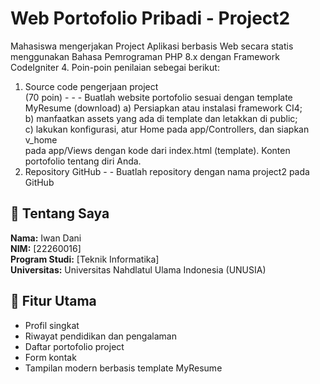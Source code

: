 # Web Portofolio Pribadi - Project2

Mahasiswa mengerjakan Project Aplikasi berbasis Web secara statis menggunakan Bahasa 
Pemrograman PHP 8.x dengan Framework CodeIgniter 4. Poin-poin penilaian sebegai berikut: 
1. Source code pengerjaan project       
(70 poin) - - - 
Buatlah website portofolio sesuai dengan template MyResume (download) 
a) Persiapkan atau instalasi framework CI4;  
b) manfaatkan assets yang ada di template dan letakkan di public;  
c) lakukan konfigurasi, atur Home pada app/Controllers, dan siapkan v_home  
pada app/Views dengan kode dari index.html (template). 
Konten portofolio tentang diri Anda. 
2. Repository GitHub         - - 
Buatlah repository dengan nama project2 pada GitHub

## 🧑 Tentang Saya

**Nama:** Iwan Dani  
**NIM:** [22260016]  
**Program Studi:** [Teknik Informatika]  
**Universitas:** Universitas Nahdlatul Ulama Indonesia (UNUSIA)


## 🚀 Fitur Utama

- Profil singkat
- Riwayat pendidikan dan pengalaman
- Daftar portofolio project
- Form kontak
- Tampilan modern berbasis template MyResume